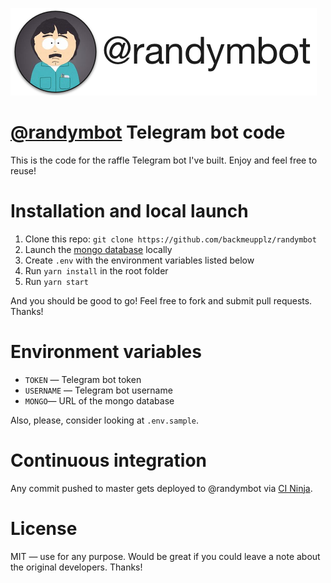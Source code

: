 [![@randymbot](/img/logo.png?raw=true)](https://t.me/randymbot)

# [@randymbot](https://t.me/randymbot) Telegram bot code
This is the code for the raffle Telegram bot I've built. Enjoy and feel free to reuse!

# Installation and local launch
1. Clone this repo: `git clone https://github.com/backmeupplz/randymbot`
2. Launch the [mongo database](https://www.mongodb.com/) locally
3. Create `.env` with the environment variables listed below
4. Run `yarn install` in the root folder
5. Run `yarn start`

And you should be good to go! Feel free to fork and submit pull requests. Thanks!

# Environment variables
* `TOKEN` — Telegram bot token
* `USERNAME` — Telegram bot username
* `MONGO`— URL of the mongo database

Also, please, consider looking at `.env.sample`.

# Continuous integration
Any commit pushed to master gets deployed to @randymbot via [CI Ninja](https://github.com/backmeupplz/ci-ninja).

# License
MIT — use for any purpose. Would be great if you could leave a note about the original developers. Thanks!
